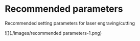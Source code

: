 # Recommended parameters

Recommended setting parameters for laser engraving/cutting

![](./images/recommended parameters-1.png)